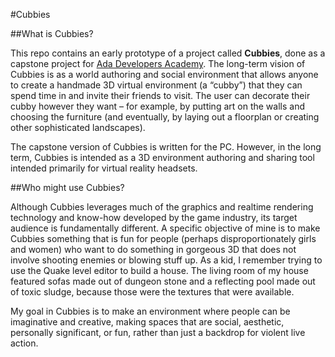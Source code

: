 #Cubbies

##What is Cubbies?

This repo contains an early prototype of a project called **Cubbies**, done as a capstone project for [Ada Developers Academy](http://adadevelopersacademy.org/). The long-term vision of Cubbies is as a world authoring and social environment that allows anyone to create a handmade 3D virtual environment (a “cubby”) that they can spend time in and invite their friends to visit. The user can decorate their cubby however they want – for example, by putting art on the walls and choosing the furniture (and eventually, by laying out a floorplan or creating other sophisticated landscapes).

The capstone version of Cubbies is written for the PC. However, in the long term, Cubbies is intended as a 3D environment authoring and sharing tool intended primarily for virtual reality headsets.

##Who might use Cubbies?

Although Cubbies leverages much of the graphics and realtime rendering technology and know-how developed by the game industry, its target audience is fundamentally different. A specific objective of mine is to make Cubbies something that is fun for people (perhaps disproportionately girls and women) who want to do something in gorgeous 3D that does not involve shooting enemies or blowing stuff up. As a kid, I remember trying to use the Quake level editor to build a house. The living room of my house featured sofas made out of dungeon stone and a reflecting pool made out of toxic sludge, because those were the textures that were available.

My goal in Cubbies is to make an environment where people can be imaginative and creative, making spaces that are social, aesthetic, personally significant, or fun, rather than just a backdrop for violent live action.
